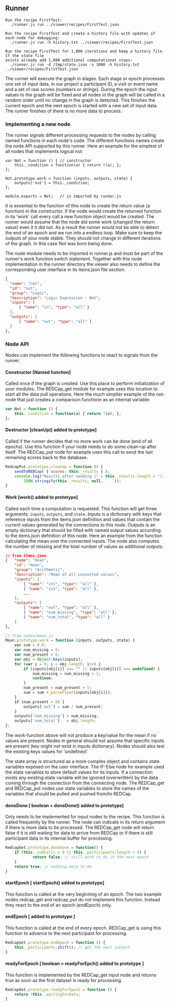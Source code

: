 ## Runner

```
Run the recipe FirstTest:
  ./runner.js run ../viewer/recipes/FirstTest.json

Run the recipe FirstTest and create a history file with updates of each node for debugging:
  ./runner.js run -h history.txt ../viewer/recipes/FirstTest.json

Run the recipe FirstTest for 1,000 iterations and keep a history file. If the state file
exists already add 1,000 additional computational steps:
  ./runner.js run -d /tmp/state.json -s 1000 -h history.txt ../viewer/recipes/FirstTest.json
```

The runner will execute the graph in stages. Each stage or epoch processes one set of input data, in our project a participant ID, a visit or event name and a set of raw scores (numbers or strings). During the epoch the input values to the graph will be fixed and all nodes in the graph will be called in a random order until no change in the graph is detected. This finishes the current epoch and the next epoch is started with a new set of input data. The runner finishes of there is no more data to process.

### Implementing a new node

The runner signals different processing requests to the nodes by calling named functions in each node's code. The different functions names create the node API supported by this runner. Here an example for the simplest of all nodes that implements logical not:
```
var Not = function () { // constructor
    this._condition = function(a) { return !(a); };
};

Not.prototype.work = function (inputs, outputs, state) {
    outputs['out'] = this._condition;
};

module.exports = Not;   // is imported by runner.js
```
It is essential to the function of this node to create the return value (a function) in the constructor. If the node would create the returned function in its 'work' call every call a new function object would be created. The runner would assume that the node did some work (changed the return value) even it it did not. As a result the runner would not be able to detect the end of an epoch and we run into a endless loop. Make sure to keep the outputs of your node stable. They should not change in different iterations of the graph. In this case Not was born being done.

The node module needs to be imported in runner.js and must be part of the runner's work function switch statement. Together with this node implementation in the runner directory the viewer also needs to define the corresponding user interface in its items.json file section:
```JSON
{
  "name": "not",
  "id": "not",
  "group": "Logic",
  "description": "Logic Expression - Not",
  "inputs": [
      { "name": "in", "type": "all" }
  ],
  "outputs": [
      { "name": "out", "type": "all" }
  ]
},
```

### Node API

Nodes can implement the following functions to react to signals from the runner.

#### Constructor [Named function]

Called once if the graph is created. Use this place to perform initialization of your modules. The REDCap_get module for example uses this location to start all the data pull operations. Here the much simplier example of the not-node that just creates a comparison functionn as an internal variable:
```javascript
var Not = function () {
    this._condition = function(a) { return !(a); };
};
```

#### Destructor [cleanUp() added to prototype]

Called if the runner decides that no more work can be done (end of all epochs). Use this function if your node needs to do some clean-up after itself. The REDCap_put node for example uses this call to send the last remaining scores back to the database.
```javascript
RedcapPut.prototype.cleanUp = function () {
    sendToREDCap( { scores: this._results } );
    console.log("Results after sending (" + this._results.length + "): \n" +
		JSON.stringify(this._results, null, '  '));
}
```

#### Work [work() added to prototype]

Called each time a computation is requested. This function will get three arguments: `inputs`, `outputs`, and `state`. Inputs is a dictionary with keys that reference inputs from the items.json definition and values that contain the current values generated by the connections to this node. Outputs is an empty dictionary that should be filled with named output values according to the items.json definition of this node. Here an example from the function calculating the mean over the connected inputs. The node also computes the number of missing and the total number of values as additional outputs.

```JSON
// from items.json
{   "name": "mean",
    "id": "mean",
    "group": "Arithmetic",
    "description": "Mean of all connected values",
    "inputs": [
        { "name": "in1", "type": "all" },
        { "name": "in2", "type": "all" },
	    ...
    ],
    "outputs": [
        { "name": "out", "type": "all" },
        { "name": "num_missing", "type": "all" },
        { "name": "num_total", "type": "all" }
    ]
},
```

```javascript
// from nodes/mean.js
Mean.prototype.work = function (inputs, outputs, state) {
    var sum = 0.0;
    var num_missing = 0;
    var num_present = 0;
    var obj = Object.keys(inputs);
    for (var i = 0; i < obj.length; i++) {
        if (inputs[obj[i]] === "" || inputs[obj[i]] === undefined) {
            num_missing = num_missing + 1;
            continue;
        }
        num_present = num_present + 1;
        sum = sum + parseFloat(inputs[obj[i]]);
    }
    if (num_present > 0) {
        outputs['out'] = sum / num_present;
    }
    outputs['num_missing'] = num_missing;
    outputs['num_total']   = obj.length;
};
```
The work-function above will not produce a key/value for the mean if no values are present. Nodes in general should not assume that specific inputs are present (key might not exist in inputs dictionary). Nodes should also test the existing keys values for 'undefined'.

The state array is structured as a more complex object and contains state variables exposed on the user interface. The IF-Else node for example used the state variables to store default values for its inputs. If a connection exists any existing state variable will be ignored (overwritten) by the data coming through the connection from the connecting node. The REDCap_get and REDCap_put nodes use state variables to store the names of the variables that should be pulled and pushed from/to REDCap.  

#### doneDone [ boolean = doneDone() added to prototype]

Only needs to be implemented for input nodes to the recipe. This function is called frequently by the runner. The node can indicate in its return argument if there is more data to be processed. The REDCap_get node will return false if it is still waiting for data to arrive from REDCap or if there is still participant data in its internal buffer for processing.
```javascript
RedcapGet.prototype.doneDone = function() {
    if (this._numCalls > 0 || this._participants.length > 0) {
            return false; // still work to do in the next epoch
    }
    return true; // nothing more to do		    
}
```

#### startEpoch [ startEpoch() added to prototype]

This function is called at the very beginning of an epoch. The two example nodes redcap_get and redcap_put do not implement this function. Instead they react to the end of an epoch (endEpoch) only.

#### endEpoch [ added to prototype ]

This function is called at the end of every epoch. REDCap_get is using this function to advance to the next participant for processing.

```javascript
RedcapGet.prototype.endEpoch = function () {
    this._participants.shift(); // get the next subject      
}
```

#### readyForEpoch [ boolean = readyForEpch() added to prototype ]

This function is implemented by the REDCap_get input node and returns true as soon as the first dataset is ready for processing.

```javascript
RedcapGet.prototype.readyForEpoch = function () {
    return !this._waitingForData;
}
```
